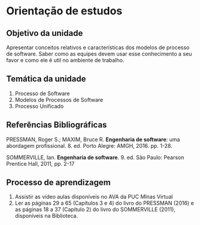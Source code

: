 # Orientação de estudos

## Objetivo da unidade
Apresentar conceitos relativos e características dos modelos de processo de software. Saber como as equipes devem usar esse conhecimento a seu favor e como ele é util no ambiente de trabalho.

## Temática da unidade
1. Processo de Software
2. Modelos de Processos de Software
3. Processo Unificado

## Referências Bibliográficas

PRESSMAN, Roger S.; MAXIM, Bruce R. **Engenharia de software**: uma abordagem profissional. 8. ed. Porto Alegre: AMGH, 2016. pp. 1-28.

SOMMERVILLE, Ian. **Engenharia de software**. 9. ed. São Paulo: Pearson Prentice Hall, 2011, pp. 2-17


## Processo de aprendizagem

1. Assistir as vídeo aulas disponíveis no AVA da PUC MInas Virtual
2. Ler as páginas 29 a 65 (Capítulos 3 e 4) do livro do PRESSMAN (2016) e as páginas 18 a 37 (Capítulo 2) do livro do SOMMERVILLE (2011), disponíveis na Biblioteca.
